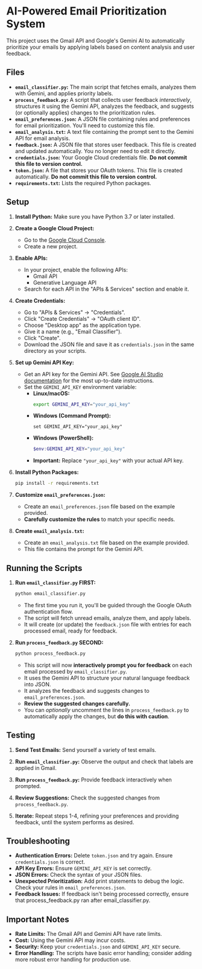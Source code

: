 # AI-Powered Email Prioritization System

This project uses the Gmail API and Google's Gemini AI to automatically prioritize your emails by applying labels based on content analysis and user feedback.

## Files

*   **`email_classifier.py`:** The main script that fetches emails, analyzes them with Gemini, and applies priority labels.
*   **`process_feedback.py`:** A script that collects user feedback *interactively*, structures it using the Gemini API, analyzes the feedback, and suggests (or optionally applies) changes to the prioritization rules.
*   **`email_preferences.json`:**  A JSON file containing rules and preferences for email prioritization.  You'll need to customize this file.
*   **`email_analysis.txt`:** A text file containing the prompt sent to the Gemini API for email analysis.
*   **`feedback.json`:**  A JSON file that stores user feedback. This file is created and updated automatically.  You no longer need to edit it directly.
*   **`credentials.json`:** Your Google Cloud credentials file.  **Do not commit this file to version control.**
*   **`token.json`:**  A file that stores your OAuth tokens.  This file is created automatically. **Do not commit this file to version control.**
*   **`requirements.txt`:** Lists the required Python packages.

## Setup

1.  **Install Python:** Make sure you have Python 3.7 or later installed.

2.  **Create a Google Cloud Project:**
    *   Go to the [Google Cloud Console](https://console.cloud.google.com/).
    *   Create a new project.

3.  **Enable APIs:**
    *   In your project, enable the following APIs:
        *   Gmail API
        *   Generative Language API
    *   Search for each API in the "APIs & Services" section and enable it.

4.  **Create Credentials:**
    *   Go to "APIs & Services" -> "Credentials".
    *   Click "Create Credentials" -> "OAuth client ID".
    *   Choose "Desktop app" as the application type.
    *   Give it a name (e.g., "Email Classifier").
    *   Click "Create".
    *   Download the JSON file and save it as `credentials.json` in the same directory as your scripts.

5.  **Set up Gemini API Key:**
    *    Get an API key for the Gemini API. See [Google AI Studio documentation](https://ai.google.dev/tutorials/setup) for the most up-to-date instructions.
    *   Set the `GEMINI_API_KEY` environment variable:
        *   **Linux/macOS:**
            ```bash
            export GEMINI_API_KEY="your_api_key"
            ```
        *   **Windows (Command Prompt):**
            ```
            set GEMINI_API_KEY="your_api_key"
            ```
        *   **Windows (PowerShell):**
            ```powershell
            $env:GEMINI_API_KEY="your_api_key"
            ```
         *   **Important:** Replace `"your_api_key"` with your actual API key.

6.  **Install Python Packages:**
    ```bash
    pip install -r requirements.txt
    ```

7.  **Customize `email_preferences.json`:**
    *   Create an `email_preferences.json` file based on the example provided.
    *   **Carefully customize the rules** to match your specific needs.

8.  **Create `email_analysis.txt`:**
    *   Create an `email_analysis.txt` file based on the example provided.
    *   This file contains the prompt for the Gemini API.

## Running the Scripts

1.  **Run `email_classifier.py` FIRST:**
    ```bash
    python email_classifier.py
    ```
    *   The first time you run it, you'll be guided through the Google OAuth authentication flow.
    *   The script will fetch unread emails, analyze them, and apply labels.
    *   It will create (or update) the `feedback.json` file with entries for each processed email, ready for feedback.

2.  **Run `process_feedback.py` SECOND:**
    ```bash
    python process_feedback.py
    ```
    *   This script will now **interactively prompt you for feedback** on each email processed by `email_classifier.py`.
    *   It uses the Gemini API to structure your natural language feedback into JSON.
    *   It analyzes the feedback and suggests changes to `email_preferences.json`.
    *   **Review the suggested changes carefully.**
    *   You can *optionally* uncomment the lines in `process_feedback.py` to automatically apply the changes, but **do this with caution**.

## Testing

1.  **Send Test Emails:** Send yourself a variety of test emails.

2.  **Run `email_classifier.py`:** Observe the output and check that labels are applied in Gmail.

3.  **Run `process_feedback.py`:** Provide feedback interactively when prompted.

4.  **Review Suggestions:** Check the suggested changes from `process_feedback.py`.

5.  **Iterate:** Repeat steps 1-4, refining your preferences and providing feedback, until the system performs as desired.

## Troubleshooting

*   **Authentication Errors:** Delete `token.json` and try again. Ensure `credentials.json` is correct.
*   **API Key Errors:** Ensure `GEMINI_API_KEY` is set correctly.
*   **JSON Errors:** Check the syntax of your JSON files.
*   **Unexpected Prioritization:** Add print statements to debug the logic. Check your rules in `email_preferences.json`.
*   **Feedback Issues:** If feedback isn't being processed correctly, ensure that process_feedback.py ran after email_classifier.py.

## Important Notes

*   **Rate Limits:** The Gmail API and Gemini API have rate limits.
*   **Cost:** Using the Gemini API may incur costs.
*   **Security:** Keep your `credentials.json` and `GEMINI_API_KEY` secure.
*   **Error Handling:** The scripts have basic error handling; consider adding more robust error handling for production use.
